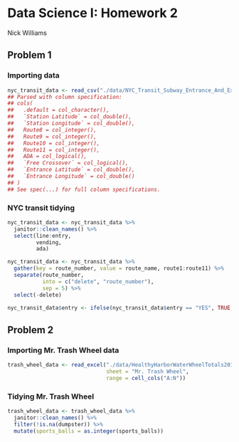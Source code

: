 Data Science I: Homework 2
================
Nick Williams

Problem 1
---------

### Importing data

``` r
nyc_transit_data <- read_csv("./data/NYC_Transit_Subway_Entrance_And_Exit_Data.csv")
## Parsed with column specification:
## cols(
##   .default = col_character(),
##   `Station Latitude` = col_double(),
##   `Station Longitude` = col_double(),
##   Route8 = col_integer(),
##   Route9 = col_integer(),
##   Route10 = col_integer(),
##   Route11 = col_integer(),
##   ADA = col_logical(),
##   `Free Crossover` = col_logical(),
##   `Entrance Latitude` = col_double(),
##   `Entrance Longitude` = col_double()
## )
## See spec(...) for full column specifications.
```

### NYC transit tidying

``` r
nyc_transit_data <- nyc_transit_data %>% 
  janitor::clean_names() %>% 
  select(line:entry, 
         vending, 
         ada) 

nyc_transit_data <- nyc_transit_data %>%
  gather(key = route_number, value = route_name, route1:route11) %>%
  separate(route_number,
           into = c("delete", "route_number"),
           sep = 5) %>%
  select(-delete)

nyc_transit_data$entry <- ifelse(nyc_transit_data$entry == "YES", TRUE, FALSE)
```

Problem 2
---------

### Importing Mr. Trash Wheel data

``` r
trash_wheel_data <- read_excel("./data/HealthyHarborWaterWheelTotals2017-9-26.xlsx", 
                               sheet = "Mr. Trash Wheel", 
                               range = cell_cols("A:N")) 
```

### Tidying Mr. Trash Wheel

``` r
trash_wheel_data <- trash_wheel_data %>% 
  janitor::clean_names() %>% 
  filter(!is.na(dumpster)) %>% 
  mutate(sports_balls = as.integer(sports_balls))
```
